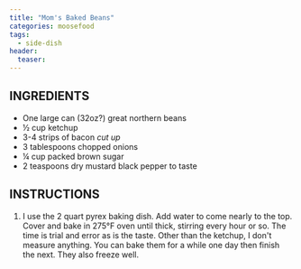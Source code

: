 ```yaml
---
title: "Mom's Baked Beans"
categories: moosefood
tags: 
  - side-dish
header:
  teaser: 
---
```


## INGREDIENTS
* One large can (32oz?) great northern beans
* ½ cup ketchup
* 3-4 strips of bacon *cut up*
* 3 tablespoons chopped onions
* ¼ cup packed brown sugar
* 2 teaspoons dry mustard
black pepper to taste

## INSTRUCTIONS
1. I use the 2 quart pyrex baking dish. Add water to come nearly to the top. Cover and bake in 275°F oven until thick, stirring every hour or so. The time is trial and error as is the taste. Other than the ketchup, I don't measure anything. You can bake them for a while one day then finish the next. They also freeze well.
